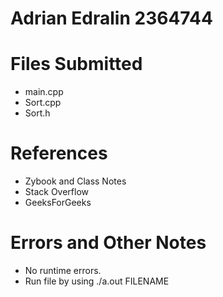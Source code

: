 # Adrian Edralin 2364744

# Files Submitted

* main.cpp
* Sort.cpp
* Sort.h

# References

* Zybook and Class Notes
* Stack Overflow
* GeeksForGeeks

# Errors and Other Notes

* No runtime errors.
* Run file by using ./a.out FILENAME
